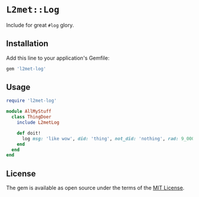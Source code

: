 # `L2met::Log`

Include for great `#log` glory.

## Installation

Add this line to your application's Gemfile:

```ruby
gem 'l2met-log'
```

## Usage

``` ruby
require 'l2met-log'

module AllMyStuff
  class ThingDoer
    include L2metLog

    def doit!
      log msg: 'like wow', did: 'thing', not_did: 'nothing', rad: 9_000
    end
  end
end
```

## License

The gem is available as open source under the terms of the [MIT License](http://opensource.org/licenses/MIT).

